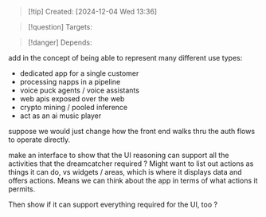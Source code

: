 
>[!tip] Created: [2024-12-04 Wed 13:36]

>[!question] Targets: 

>[!danger] Depends: 

add in the concept of being able to represent many different use types:
- dedicated app for a single customer
- processing napps in a pipeline
- voice puck agents / voice assistants
- web apis exposed over the web
- crypto mining / pooled inference
- act as an ai music player

suppose we would just change how the front end walks thru the auth flows to operate directly.

make an interface to show that the UI reasoning can support all the activities that the dreamcatcher required ?
Might want to list out actions as things it can do, vs widgets / areas, which is where it displays data and offers actions.
Means we can think about the app in terms of what actions it permits.

Then show if it can support everything required for the UI, too ?